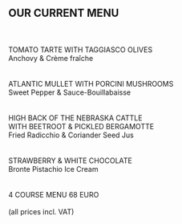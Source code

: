 ## OUR CURRENT MENU

<br>
<br>
TOMATO TARTE WITH TAGGIASCO OLIVES   <br>                      
Anchovy & Crème fraîche   <br>
  <br>
   <br>
ATLANTIC MULLET WITH PORCINI MUSHROOMS     <br>               
Sweet Pepper & Sauce-Bouillabaisse    <br>          
  <br>
          <br>                                                           
HIGH BACK OF THE NEBRASKA CATTLE <br> 
WITH BEETROOT & PICKLED BERGAMOTTE <br>                 
Fried Radicchio & Coriander Seed Jus  <br>           
  <br>
  <br>
STRAWBERRY & WHITE CHOCOLATE   <br>
Bronte Pistachio Ice Cream  <br>
<br>
<br>
4 COURSE MENU 68 EURO<br>
<br>
(all prices incl. VAT)

